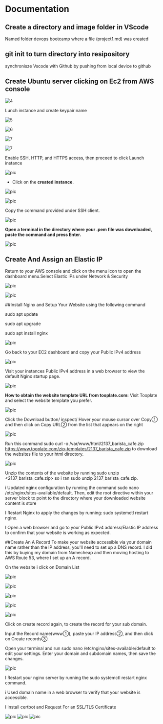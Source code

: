 # Documentation
## Create a directory and image folder in VScode
Named folder devops bootcamp where a file (project1.md) was created
## git init to turn directory into resipository

synchronisze Vscode with Github by pushing from local device to github

## Create Ubuntu server clicking on Ec2 from AWS console

![4](img/img4.png)

Lunch instance and create keypair name

![5](img/img5.png)

![6](img/img6.png)

![7](img/img7.png)

![7](img/img8.png)

Enable SSH, HTTP, and HTTPS access, then proceed to click Launch instance

![pic](img/img9.png)

- Click on the **created instance**.

![pic](img/img10.png)

![pic](img/img11.png)

Copy the command provided under SSH client.

![pic](img/img12.png)

**Open a terminal in the directory where your .pem file was downloaded, paste the command and press Enter.**

![pic](img/img14.png)

## Create And Assign an Elastic IP
Return to your AWS console and click on the menu icon to open the dashboard menu.Select Elastic IPs under Network & Security


![pic](img/img15.png)

![pic](img/img16.png)

##Install Nginx and Setup Your Website using the following command

sudo apt update

sudo apt upgrade

sudo apt install nginx

![pic](img/img18.png)

Go back to your EC2 dashboard and copy your Public IPv4 address

![pic](img/img19.png)

Visit your instances Public IPv4 address in a web browser to view the default Nginx startup page.

![pic](img/img20.png)

**How to obtain the website template URL from tooplate.com:**
Visit Tooplate and select the website template you prefer.

![pic](img/img21.png)


Click the Download button/ inspect/ Hover your mouse cursor over Copy① and then click on Copy URL② from the list that appears on the right

![pic](img/img22.png)


Run this command sudo curl -o /var/www/html/2137_barista_cafe.zip https://www.tooplate.com/zip-templates/2137_barista_cafe.zip to download the websites file to your html directory.

![pic](img/img24.png)

Unzip the contents of the website by running sudo unzip <2137_barista_cafe.zip>
so i ran sudo unzip 2137_barista_cafe.zip.

i Updated nginx configuration by running the command sudo nano /etc/nginx/sites-available/default. Then, edit the root directive within your server block to point to the directory where your downloaded website content is store

I Restart Nginx to apply the changes by running: sudo systemctl restart nginx.

I Open a web browser and go to your Public IPv4 address/Elastic IP address to confirm that your website is working as expected.


##Create An A Record
To make your website accessible via your domain name rather than the IP address, you'll need to set up a DNS record. I did this by buying my domain from Namecheap and then moving hosting to AWS Route 53, where I set up an A record.

On the website i click on Domain List

![pic](img/img34.png)

![pic](img/img26.png)

![pic](img/img27.png)

![pic](img/img29.png)

![pic](img/img30.png)


Click on create record again, to create the record for your sub domain.

Input the Record name(www➀), paste your IP address➁, and then click on Create records➂.

Open your terminal and run sudo nano /etc/nginx/sites-available/default to edit your settings. Enter your domain and subdomain names, then save the changes.

![pic](img/25.png)

I Restart your nginx server by running the sudo systemctl restart nginx command.

i Used  domain name in a web browser to verify that your website is accessible.



I Install certbot and Request For an SSL/TLS Certificate

![pic](img/img48.png)
![pic](img/img49.png)
![pic](img/img50.png)
